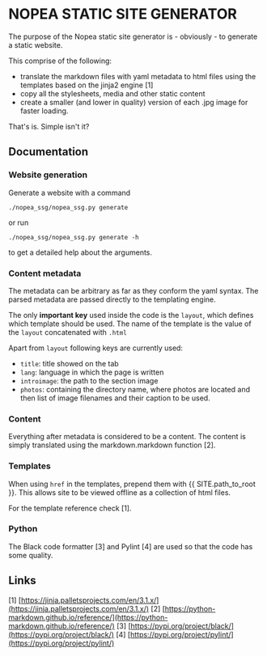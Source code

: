# NOPEA STATIC SITE GENERATOR

The purpose of the Nopea static site generator is - obviously - to generate a static website.

This comprise of the following:
- translate the markdown files with yaml metadata to html files using the templates based on the jinja2 engine [1]
- copy all the stylesheets, media and other static content
- create a smaller (and lower in quality) version of each .jpg image for faster loading.

That's is. Simple isn't it?

## Documentation

### Website generation
Generate a website with a command
```
./nopea_ssg/nopea_ssg.py generate
```
or run
```
./nopea_ssg/nopea_ssg.py generate -h
```
to get a detailed help about the arguments.

### Content metadata
The metadata can be arbitrary as far as they conform the yaml syntax. The parsed metadata are passed directly to the templating engine.

The only **important key** used inside the code is the `layout`, which defines which template should be used. The name of the template is the value of the `layout` concatenated with `.html`

Apart from `layout` following keys are currently used:
- `title`: title showed on the tab
- `lang`: language in which the page is written
- `introimage`: the path to the section image
- `photos`: containing the directory name, where photos are located and then list of image filenames and their caption to be used.

### Content
Everything after metadata is considered to be a content. The content is simply translated using the markdown.markdown function [2].

### Templates
When using `href` in the templates, prepend them with {{ SITE.path_to_root }}. This allows site to be viewed offline as a collection of html files.

For the template reference check [1].

### Python
The Black code formatter [3] and Pylint [4] are used so that the code has some quality.

## Links
[1] [https://jinja.palletsprojects.com/en/3.1.x/](https://jinja.palletsprojects.com/en/3.1.x/)
[2] [https://python-markdown.github.io/reference/](https://python-markdown.github.io/reference/)
[3] [https://pypi.org/project/black/](https://pypi.org/project/black/)
[4] [https://pypi.org/project/pylint/](https://pypi.org/project/pylint/)
